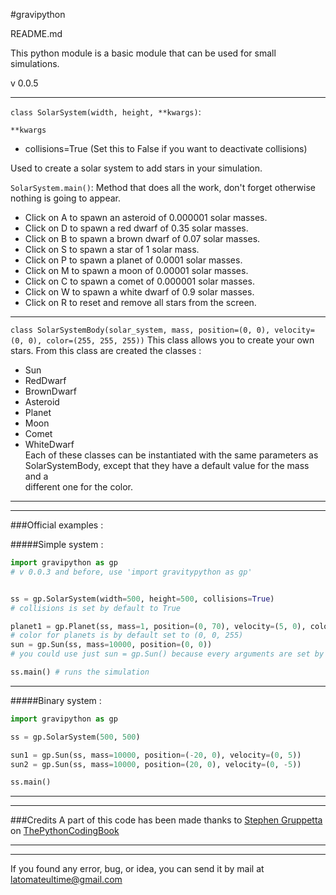 #gravipython



README.md

This python module is a basic module that can be used for small simulations.

v 0.0.5

---
``class SolarSystem(width, height, **kwargs)``:  

``**kwargs``
- collisions=True (Set this to False if you want to deactivate collisions)  

Used to create a solar system to add stars in your simulation.  

``SolarSystem.main()``:
Method that does all the work, don't forget otherwise nothing is going to appear.  
* Click on A to spawn an asteroid of 0.000001 solar masses.  
* Click on D to spawn a red dwarf of 0.35 solar masses.  
* Click on B to spawn a brown dwarf of 0.07 solar masses.  
* Click on S to spawn a star of 1 solar mass.  
* Click on P to spawn a planet of 0.0001 solar masses.  
* Click on M to spawn a moon of 0.00001 solar masses.  
* Click on C to spawn a comet of 0.000001 solar masses.  
* Click on W to spawn a white dwarf of 0.9 solar masses.  
* Click on R to reset and remove all stars from the screen.  

---

``class SolarSystemBody(solar_system, mass, position=(0, 0), velocity=(0, 0), color=(255, 255, 255))``
This class allows you to create your own stars.
From this class are created the classes :
- Sun  
- RedDwarf  
- BrownDwarf  
- Asteroid  
- Planet  
- Moon  
- Comet  
- WhiteDwarf  
Each of these classes can be instantiated with the same parameters as SolarSystemBody, except that they have a default value for the mass and a   
different one for the color.

---

---

###Official examples :  


#####Simple system :
```python
import gravipython as gp   
# v 0.0.3 and before, use 'import gravitypython as gp'


ss = gp.SolarSystem(width=500, height=500, collisions=True)
# collisions is set by default to True

planet1 = gp.Planet(ss, mass=1, position=(0, 70), velocity=(5, 0), color=(0, 0, 255))
# color for planets is by default set to (0, 0, 255)
sun = gp.Sun(ss, mass=10000, position=(0, 0))
# you could use just sun = gp.Sun() because every arguments are set by default

ss.main() # runs the simulation
```
---

#####Binary system :
```python
import gravipython as gp  

ss = gp.SolarSystem(500, 500)

sun1 = gp.Sun(ss, mass=10000, position=(-20, 0), velocity=(0, 5))
sun2 = gp.Sun(ss, mass=10000, position=(20, 0), velocity=(0, -5))

ss.main()
```

---

---


###Credits
A part of this code has been made thanks to [Stephen Gruppetta](https://thepythoncodingbook.com/2021/09/29/simulating-orbiting-planets-in-a-solar-system-using-python-orbiting-planets-series-1/) on [ThePythonCodingBook](https://thepythoncodingbook.com/)

---

---

If you found any error, bug, or idea, you can send it by mail at <latomateultime@gmail.com>